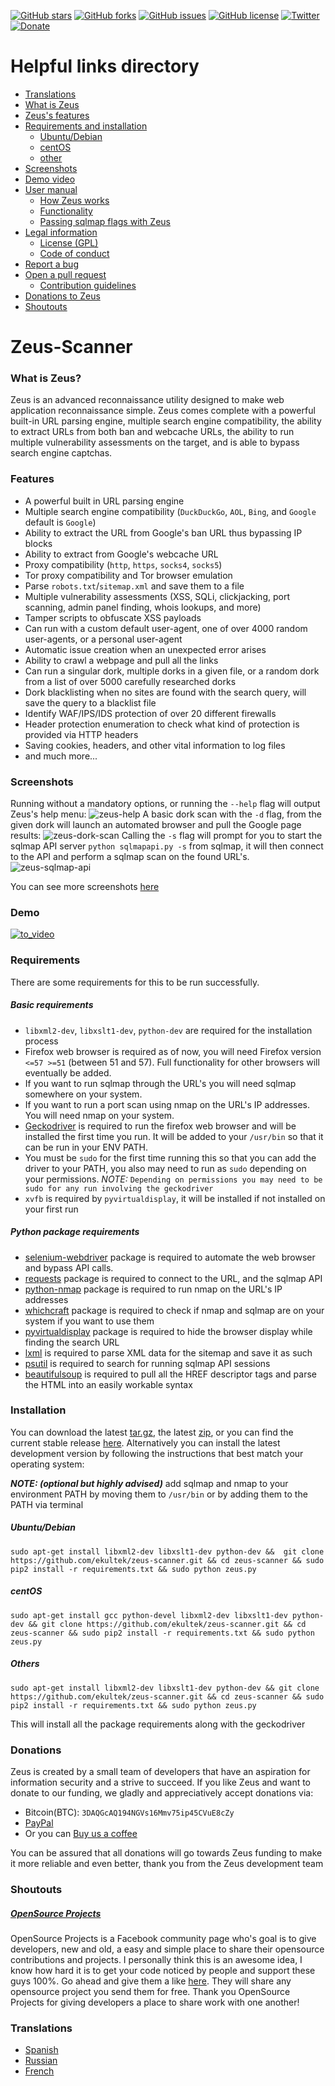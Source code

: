 [![GitHub stars](https://img.shields.io/github/stars/ekultek/zeus-scanner.svg?style=flat-square)](https://github.com/ekultek/zeus-scanner/stargazers)
[![GitHub forks](https://img.shields.io/github/forks/ekultek/zeus-scanner.svg?style=flat-square)](https://github.com/ekultek/zeus-scanner/network) 
[![GitHub issues](https://img.shields.io/github/issues/ekultek/zeus-scanner.svg?style=flat-square)](https://github.com/ekultek/zeus-scanner/issues) 
[![GitHub license](https://img.shields.io/badge/license-GPL-blue.svg?style=flat-square)](https://raw.githubusercontent.com/Ekultek/Zeus-Scanner/master/.github/LICENSE.md)
[![Twitter](https://img.shields.io/twitter/url/https/github.com/ekultek/zeus-scanner.svg?style=social)](https://twitter.com/Zeus_Scanner)
[![Donate](https://img.shields.io/badge/Donate-PayPal-green.svg)](https://github.com/Ekultek/Zeus-Scanner#donations)

# Helpful links directory

- [Translations](https://github.com/Ekultek/Zeus-Scanner#translations)
- [What is Zeus](https://github.com/Ekultek/Zeus-Scanner#zeus-scanner)
- [Zeus's features](https://github.com/Ekultek/Zeus-Scanner#features)
- [Requirements and installation](https://github.com/Ekultek/Zeus-Scanner#requirements)
  - [Ubuntu/Debian](https://github.com/Ekultek/Zeus-Scanner#ubuntudebian)
  - [centOS](https://github.com/Ekultek/Zeus-Scanner#centos)
  - [other](https://github.com/Ekultek/Zeus-Scanner#others)
- [Screenshots](https://github.com/Ekultek/Zeus-Scanner#screenshots)
- [Demo video](https://vimeo.com/239885768)
- [User manual](https://github.com/Ekultek/Zeus-Scanner/wiki)
  - [How Zeus works](https://github.com/Ekultek/Zeus-Scanner/wiki/How-Zeus-works)
  - [Functionality](https://github.com/Ekultek/Zeus-Scanner/wiki/Functionality)
  - [Passing sqlmap flags with Zeus](https://github.com/Ekultek/Zeus-Scanner/wiki/Passing-flags-to-sqlmap)
- [Legal information](https://github.com/Ekultek/Zeus-Scanner/tree/master/.github)
  - [License (GPL)](https://github.com/Ekultek/Zeus-Scanner/blob/master/.github/LICENSE.md)
  - [Code of conduct](https://github.com/Ekultek/Zeus-Scanner/blob/master/.github/CODE_OF_CONDUCT.md)
- [Report a bug](https://github.com/Ekultek/Zeus-Scanner/issues/new)
- [Open a pull request](https://github.com/Ekultek/Zeus-Scanner/compare)
  - [Contribution guidelines](https://github.com/Ekultek/Zeus-Scanner/blob/master/.github/CONTRIBUTING.md)
- [Donations to Zeus](https://github.com/Ekultek/Zeus-Scanner#donations)
- [Shoutouts](https://github.com/Ekultek/Zeus-Scanner#shoutouts)

# Zeus-Scanner

### What is Zeus?

Zeus is an advanced reconnaissance utility designed to make web application reconnaissance simple. Zeus comes complete with a powerful built-in URL parsing engine, multiple search engine compatibility, the ability to extract URLs from both ban and webcache URLs, the ability to run multiple vulnerability assessments on the target, and is able to bypass search engine captchas. 

### Features

 - A powerful built in URL parsing engine
 - Multiple search engine compatibility (`DuckDuckGo`, `AOL`, `Bing`, and `Google` default is `Google`)
 - Ability to extract the URL from Google's ban URL thus bypassing IP blocks
 - Ability to extract from Google's webcache URL
 - Proxy compatibility (`http`, `https`, `socks4`, `socks5`)
 - Tor proxy compatibility and Tor browser emulation
 - Parse `robots.txt`/`sitemap.xml` and save them to a file
 - Multiple vulnerability assessments (XSS, SQLi, clickjacking, port scanning, admin panel finding, whois lookups, and more)
 - Tamper scripts to obfuscate XSS payloads
 - Can run with a custom default user-agent, one of over 4000 random user-agents, or a personal user-agent
 - Automatic issue creation when an unexpected error arises
 - Ability to crawl a webpage and pull all the links
 - Can run a singular dork, multiple dorks in a given file, or a random dork from a list of over 5000 carefully researched dorks
 - Dork blacklisting when no sites are found with the search query, will save the query to a blacklist file
 - Identify WAF/IPS/IDS protection of over 20 different firewalls
 - Header protection enumeration to check what kind of protection is provided via HTTP headers
 - Saving cookies, headers, and other vital information to log files
 - and much more...

### Screenshots

Running without a mandatory options, or running the `--help` flag will output Zeus's help menu:
![zeus-help](https://user-images.githubusercontent.com/14183473/30176257-63391c62-93c7-11e7-94d7-68fde7818381.png)
A basic dork scan with the `-d` flag, from the given dork will launch an automated browser and pull the Google page results:
![zeus-dork-scan](https://user-images.githubusercontent.com/14183473/30176252-618b191a-93c7-11e7-84d2-572c12994c4d.png)
Calling the `-s` flag will prompt for you to start the sqlmap API server `python sqlmapapi.py -s` from sqlmap, it will then connect to the API and perform a sqlmap scan on the found URL's.
![zeus-sqlmap-api](https://user-images.githubusercontent.com/14183473/30176259-6657b304-93c7-11e7-81f8-0ed09a6c0268.png)

You can see more screenshots [here](https://github.com/Ekultek/Zeus-Scanner/wiki/Screenshots)

### Demo

[![to_video](https://user-images.githubusercontent.com/14183473/31474224-feb8c022-aebe-11e7-9684-1ba83f4fd7ff.png)
](https://vimeo.com/239885768)

### Requirements

There are some requirements for this to be run successfully.

##### Basic requirements

 - `libxml2-dev`, `libxslt1-dev`, `python-dev` are required for the installation process
 - Firefox web browser is required as of now, you will need Firefox version `<=57 >=51` (between 51 and 57). Full functionality for other browsers will eventually be added.
 - If you want to run sqlmap through the URL's you will need sqlmap somewhere on your system.
 - If you want to run a port scan using nmap on the URL's IP addresses. You will need nmap on your system.
 - [Geckodriver](https://github.com/mozilla/geckodriver) is required to run the firefox web browser and will be installed the first time you run. It will be added to your `/usr/bin` so that it can be run in your ENV PATH.
 - You must be `sudo` for the first time running this so that you can add the driver to your PATH, you also may need to run as `sudo` depending on your permissions. _NOTE:_ `Depending on permissions you may need to be sudo for any run involving the geckodriver`
 - `xvfb` is required by `pyvirtualdisplay`, it will be installed if not installed on your first run 
 
##### Python package requirements

 - [selenium-webdriver](http://www.seleniumhq.org/projects/webdriver/) package is required to automate the web browser and bypass API calls.
 - [requests](http://docs.python-requests.org/en/master/) package is required to connect to the URL, and the sqlmap API
 - [python-nmap](http://xael.org/pages/python-nmap-en.html) package is required to run nmap on the URL's IP addresses
 - [whichcraft](https://github.com/spookyowl/witchcraft) package is required to check if nmap and sqlmap are on your system if you want to use them
 - [pyvirtualdisplay](https://pyvirtualdisplay.readthedocs.io/en/latest/) package is required to hide the browser display while finding the search URL
 - [lxml](https://lxml.readthedocs.io/en/latest/) is required to parse XML data for the sitemap and save it as such
 - [psutil](https://github.com/giampaolo/psutil) is required to search for running sqlmap API sessions
 - [beautifulsoup](https://www.crummy.com/software/BeautifulSoup/bs4/doc/) is required to pull all the HREF descriptor tags and parse the HTML into an easily workable syntax

### Installation

You can download the latest [tar.gz](https://github.com/ekultek/zeus-scanner/tarball/master), the latest [zip](https://github.com/ekultek/zeus-scanner/zipball/master), or you can find the current stable release [here](https://github.com/Ekultek/Zeus-Scanner/releases/tag/v1.3). Alternatively you can install the latest development version by following the instructions that best match your operating system:

**_NOTE: (optional but highly advised)_** add sqlmap and nmap to your environment PATH by moving them to `/usr/bin` or by adding them to the PATH via terminal

##### Ubuntu/Debian

```
sudo apt-get install libxml2-dev libxslt1-dev python-dev &&  git clone https://github.com/ekultek/zeus-scanner.git && cd zeus-scanner && sudo pip2 install -r requirements.txt && sudo python zeus.py
``` 
 
##### centOS

```
sudo apt-get install gcc python-devel libxml2-dev libxslt1-dev python-dev && git clone https://github.com/ekultek/zeus-scanner.git && cd zeus-scanner && sudo pip2 install -r requirements.txt && sudo python zeus.py
```

##### Others

```
sudo apt-get install libxml2-dev libxslt1-dev python-dev && git clone https://github.com/ekultek/zeus-scanner.git && cd zeus-scanner && sudo pip2 install -r requirements.txt && sudo python zeus.py
```

This will install all the package requirements along with the geckodriver


### Donations

Zeus is created by a small team of developers that have an aspiration for information security and a strive to succeed. If you like Zeus and want to donate to our funding, we gladly and appreciatively accept donations via:

 - Bitcoin(BTC): `3DAQGcAQ194NGVs16Mmv75ip45CVuE8cZy`
 - [PayPal](https://www.paypal.me/ZeusScanner)
 - Or you can [Buy us a coffee](https://ko-fi.com/A28355P5)
 
You can be assured that all donations will go towards Zeus funding to make it more reliable and even better, thank you from the Zeus development team

### Shoutouts

##### [OpenSource Projects](https://www.facebook.com/opensourceprojects/)

OpenSource Projects is a Facebook community page who's goal is to give developers, new and old, a easy and simple place to share their opensource contributions and projects. I personally think this is an awesome idea, I know how hard it is to get your code noticed by people and support these guys 100%. Go ahead and give them a like [here](https://www.facebook.com/opensourceprojects/). They will share any opensource project you send them for free. Thank you OpenSource Projects for giving developers a place to share work with one another!


### Translations
 
 - [Spanish](https://github.com/Ekultek/Zeus-Scanner/blob/master/.github/translations/README-spanish.md)
 - [Russian](https://github.com/Ekultek/Zeus-Scanner/blob/master/.github/translations/README-russian.md)
 - [French](https://github.com/Ekultek/Zeus-Scanner/blob/master/.github/translations/README-french.md)
